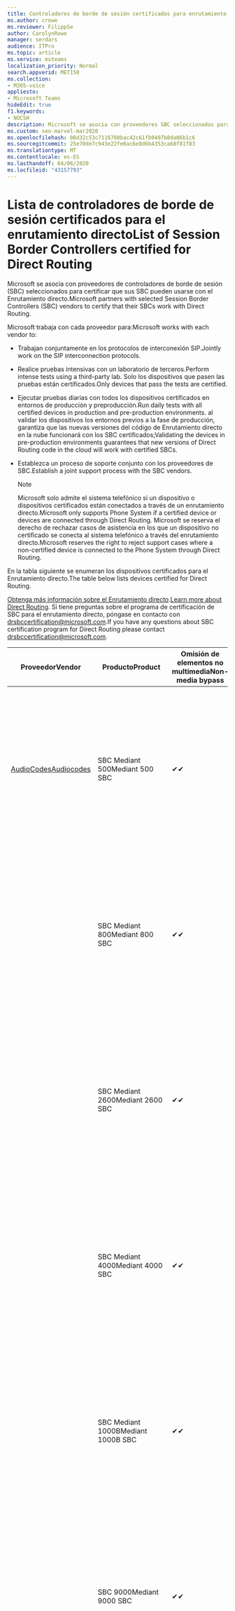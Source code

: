 ```yaml
---
title: Controladores de borde de sesión certificados para enrutamiento directo
ms.author: crowe
ms.reviewer: FilippSe
author: CarolynRowe
manager: serdars
audience: ITPro
ms.topic: article
ms.service: msteams
localization_priority: Normal
search.appverid: MET150
ms.collection:
- M365-voice
appliesto:
- Microsoft Teams
hideEdit: true
f1.keywords:
- NOCSH
description: Microsoft se asocia con proveedores SBC seleccionados para certificar que sus SBC pueden usarse con el Enrutamiento directo.
ms.custom: seo-marvel-mar2020
ms.openlocfilehash: 08d32c53c7116760bac42c61fb9497b8da06b1c6
ms.sourcegitcommit: 25e70de7c943e22fe6ac6e8d6b4353ca68f81f83
ms.translationtype: MT
ms.contentlocale: es-ES
ms.lasthandoff: 04/06/2020
ms.locfileid: "43157793"
---
```

# <a name="list-of-session-border-controllers-certified-for-direct-routing"></a><span data-ttu-id="46469-103">Lista de controladores de borde de sesión certificados para el enrutamiento directo</span><span class="sxs-lookup"><span data-stu-id="46469-103">List of Session Border Controllers certified for Direct Routing</span></span>

<span data-ttu-id="46469-104">Microsoft se asocia con proveedores de controladores de borde de sesión (SBC) seleccionados para certificar que sus SBC pueden usarse con el Enrutamiento directo.</span><span class="sxs-lookup"><span data-stu-id="46469-104">Microsoft partners with selected Session Border Controllers (SBC) vendors to certify that their SBCs work with Direct Routing.</span></span> 

<span data-ttu-id="46469-105">Microsoft trabaja con cada proveedor para:</span><span class="sxs-lookup"><span data-stu-id="46469-105">Microsoft works with each vendor to:</span></span> 

- <span data-ttu-id="46469-106">Trabajan conjuntamente en los protocolos de interconexión SIP.</span><span class="sxs-lookup"><span data-stu-id="46469-106">Jointly work on the SIP interconnection protocols.</span></span>
- <span data-ttu-id="46469-107">Realice pruebas intensivas con un laboratorio de terceros.</span><span class="sxs-lookup"><span data-stu-id="46469-107">Perform intense tests using a third-party lab.</span></span> <span data-ttu-id="46469-108">Solo los dispositivos que pasen las pruebas están certificados.</span><span class="sxs-lookup"><span data-stu-id="46469-108">Only devices that pass the tests are certified.</span></span> 
- <span data-ttu-id="46469-109">Ejecutar pruebas diarias con todos los dispositivos certificados en entornos de producción y preproducción.</span><span class="sxs-lookup"><span data-stu-id="46469-109">Run daily tests with all certified devices in production and pre-production environments.</span></span> <span data-ttu-id="46469-110">al validar los dispositivos los entornos previos a la fase de producción, garantiza que las nuevas versiones del código de Enrutamiento directo en la nube funcionará con los SBC certificados;</span><span class="sxs-lookup"><span data-stu-id="46469-110">Validating the devices in pre-production environments guarantees that new versions of Direct Routing code in the cloud will work with certified SBCs.</span></span> 
- <span data-ttu-id="46469-111">Establezca un proceso de soporte conjunto con los proveedores de SBC.</span><span class="sxs-lookup"><span data-stu-id="46469-111">Establish a joint support process with the SBC vendors.</span></span>


  > [!NOTE]
  > <span data-ttu-id="46469-112">Microsoft solo admite el sistema telefónico si un dispositivo o dispositivos certificados están conectados a través de un enrutamiento directo.</span><span class="sxs-lookup"><span data-stu-id="46469-112">Microsoft only supports Phone System if a certified device or devices are connected through Direct Routing.</span></span> <span data-ttu-id="46469-113">Microsoft se reserva el derecho de rechazar casos de asistencia en los que un dispositivo no certificado se conecta al sistema telefónico a través del enrutamiento directo.</span><span class="sxs-lookup"><span data-stu-id="46469-113">Microsoft reserves the right to reject support cases where a non-certified device is connected to the Phone System through Direct Routing.</span></span> 

<span data-ttu-id="46469-114">En la tabla siguiente se enumeran los dispositivos certificados para el Enrutamiento directo.</span><span class="sxs-lookup"><span data-stu-id="46469-114">The table below lists devices certified for Direct Routing.</span></span> 

<span data-ttu-id="46469-115">[Obtenga más información sobre el Enrutamiento directo](https://aka.ms/dr).</span><span class="sxs-lookup"><span data-stu-id="46469-115">[Learn more about Direct Routing](https://aka.ms/dr).</span></span> <span data-ttu-id="46469-116">Si tiene preguntas sobre el programa de certificación de SBC para el enrutamiento directo, póngase en contacto con drsbccertification@microsoft.com.</span><span class="sxs-lookup"><span data-stu-id="46469-116">If you have any questions about SBC certification program for Direct Routing please contact drsbccertification@microsoft.com.</span></span>


|                                                       <span data-ttu-id="46469-117">Proveedor</span><span class="sxs-lookup"><span data-stu-id="46469-117">Vendor</span></span>                                                        |       <span data-ttu-id="46469-118">Producto</span><span class="sxs-lookup"><span data-stu-id="46469-118">Product</span></span>       | <span data-ttu-id="46469-119">Omisión de elementos no multimedia</span><span class="sxs-lookup"><span data-stu-id="46469-119">Non-media bypass</span></span> | <span data-ttu-id="46469-120">Omisión de medios</span><span class="sxs-lookup"><span data-stu-id="46469-120">Media bypass</span></span> | <span data-ttu-id="46469-121">Versión del software</span><span class="sxs-lookup"><span data-stu-id="46469-121">Software version</span></span> | <span data-ttu-id="46469-122">Validada con proveedores de E911</span><span class="sxs-lookup"><span data-stu-id="46469-122">Validated with E911 providers</span></span> | <span data-ttu-id="46469-123">Capacidad de ELIN</span><span class="sxs-lookup"><span data-stu-id="46469-123">ELIN capable</span></span>
|---------------------------------------------------------------------------------------------------------------------|---------------------|------------------|--------------|------------------|-----------------|------------------|
| [<span data-ttu-id="46469-124">AudioCodes</span><span class="sxs-lookup"><span data-stu-id="46469-124">Audiocodes</span></span>](https://www.audiocodes.com/solutions-products/products/products-for-microsoft-365/direct-routing-for-microsoft-teams) |   <span data-ttu-id="46469-125">SBC Mediant 500</span><span class="sxs-lookup"><span data-stu-id="46469-125">Mediant 500 SBC</span></span>   |     <span data-ttu-id="46469-126">&#10004;</span><span class="sxs-lookup"><span data-stu-id="46469-126">&#10004;</span></span>     |   <span data-ttu-id="46469-127">&#10004;</span><span class="sxs-lookup"><span data-stu-id="46469-127">&#10004;</span></span>    |  <span data-ttu-id="46469-128">Compatible 7.20 A. 250 (recomendado 7.20 A. 256)</span><span class="sxs-lookup"><span data-stu-id="46469-128">Supported 7.20A.250 (Recommended 7.20A.256)</span></span>   | <ul> <li> [<span data-ttu-id="46469-129">Enrutamiento de ubicación dinámica de ancho de banda</span><span class="sxs-lookup"><span data-stu-id="46469-129">Bandwidth Dynamic Location Routing</span></span>](https://www.bandwidth.com/partners/microsoft-teams-direct-routing) </li> <li><span data-ttu-id="46469-130">Entrada ERS</span><span class="sxs-lookup"><span data-stu-id="46469-130">Intrado ERS</span></span> </li> <li><span data-ttu-id="46469-131">Entrada EGW</span><span class="sxs-lookup"><span data-stu-id="46469-131">Intrado EGW</span></span></li> <li> <span data-ttu-id="46469-132">Movilidad del horizonte de cielo rojo</span><span class="sxs-lookup"><span data-stu-id="46469-132">Red Sky Horizon Mobility</span></span> </li>  </ul> |  <span data-ttu-id="46469-133">&#10004;</span><span class="sxs-lookup"><span data-stu-id="46469-133">&#10004;</span></span>  |
|                                                                                                                     |   <span data-ttu-id="46469-134">SBC Mediant 800</span><span class="sxs-lookup"><span data-stu-id="46469-134">Mediant 800 SBC</span></span>   |     <span data-ttu-id="46469-135">&#10004;</span><span class="sxs-lookup"><span data-stu-id="46469-135">&#10004;</span></span>     |   <span data-ttu-id="46469-136">&#10004;</span><span class="sxs-lookup"><span data-stu-id="46469-136">&#10004;</span></span>     |  <span data-ttu-id="46469-137">Compatible 7.20 A. 250 (recomendado 7.20 A. 256)</span><span class="sxs-lookup"><span data-stu-id="46469-137">Supported 7.20A.250 (Recommended 7.20A.256)</span></span>   | <ul> <li> [<span data-ttu-id="46469-138">Enrutamiento de ubicación dinámica de ancho de banda</span><span class="sxs-lookup"><span data-stu-id="46469-138">Bandwidth Dynamic Location Routing</span></span>](https://www.bandwidth.com/partners/microsoft-teams-direct-routing) </li> <li><span data-ttu-id="46469-139">Entrada ERS</span><span class="sxs-lookup"><span data-stu-id="46469-139">Intrado ERS</span></span> </li> <li><span data-ttu-id="46469-140">Entrada EGW</span><span class="sxs-lookup"><span data-stu-id="46469-140">Intrado EGW</span></span></li> <li> <span data-ttu-id="46469-141">Movilidad del horizonte de cielo rojo</span><span class="sxs-lookup"><span data-stu-id="46469-141">Red Sky Horizon Mobility</span></span> </li>  </ul>  |  <span data-ttu-id="46469-142">&#10004;</span><span class="sxs-lookup"><span data-stu-id="46469-142">&#10004;</span></span>  |
|                                                                                                                     |  <span data-ttu-id="46469-143">SBC Mediant 2600</span><span class="sxs-lookup"><span data-stu-id="46469-143">Mediant 2600 SBC</span></span>   |     <span data-ttu-id="46469-144">&#10004;</span><span class="sxs-lookup"><span data-stu-id="46469-144">&#10004;</span></span>     |   <span data-ttu-id="46469-145">&#10004;</span><span class="sxs-lookup"><span data-stu-id="46469-145">&#10004;</span></span>    |  <span data-ttu-id="46469-146">Compatible 7.20 A. 250 (recomendado 7.20 A. 256)</span><span class="sxs-lookup"><span data-stu-id="46469-146">Supported 7.20A.250 (Recommended 7.20A.256)</span></span>   |   <ul> <li> [<span data-ttu-id="46469-147">Enrutamiento de ubicación dinámica de ancho de banda</span><span class="sxs-lookup"><span data-stu-id="46469-147">Bandwidth Dynamic Location Routing</span></span>](https://www.bandwidth.com/partners/microsoft-teams-direct-routing) </li> <li><span data-ttu-id="46469-148">Entrada ERS</span><span class="sxs-lookup"><span data-stu-id="46469-148">Intrado ERS</span></span> </li> <li><span data-ttu-id="46469-149">Entrada EGW</span><span class="sxs-lookup"><span data-stu-id="46469-149">Intrado EGW</span></span></li> <li> <span data-ttu-id="46469-150">Movilidad del horizonte de cielo rojo</span><span class="sxs-lookup"><span data-stu-id="46469-150">Red Sky Horizon Mobility</span></span> </li>  </ul>  |  <span data-ttu-id="46469-151">&#10004;</span><span class="sxs-lookup"><span data-stu-id="46469-151">&#10004;</span></span>  |    
|                                                                                                                     |  <span data-ttu-id="46469-152">SBC Mediant 4000</span><span class="sxs-lookup"><span data-stu-id="46469-152">Mediant 4000 SBC</span></span>   |     <span data-ttu-id="46469-153">&#10004;</span><span class="sxs-lookup"><span data-stu-id="46469-153">&#10004;</span></span>     |   <span data-ttu-id="46469-154">&#10004;</span><span class="sxs-lookup"><span data-stu-id="46469-154">&#10004;</span></span>     |  <span data-ttu-id="46469-155">Compatible 7.20 A. 250 (recomendado 7.20 A. 256)</span><span class="sxs-lookup"><span data-stu-id="46469-155">Supported 7.20A.250 (Recommended 7.20A.256)</span></span>   |  <ul> <li> [<span data-ttu-id="46469-156">Enrutamiento de ubicación dinámica de ancho de banda</span><span class="sxs-lookup"><span data-stu-id="46469-156">Bandwidth Dynamic Location Routing</span></span>](https://www.bandwidth.com/partners/microsoft-teams-direct-routing) </li> <li><span data-ttu-id="46469-157">Entrada ERS</span><span class="sxs-lookup"><span data-stu-id="46469-157">Intrado ERS</span></span> </li> <li><span data-ttu-id="46469-158">Entrada EGW</span><span class="sxs-lookup"><span data-stu-id="46469-158">Intrado EGW</span></span></li> <li> <span data-ttu-id="46469-159">Movilidad del horizonte de cielo rojo</span><span class="sxs-lookup"><span data-stu-id="46469-159">Red Sky Horizon Mobility</span></span> </li>  </ul>  |  <span data-ttu-id="46469-160">&#10004;</span><span class="sxs-lookup"><span data-stu-id="46469-160">&#10004;</span></span>  |    
|                                                                                                                     | <span data-ttu-id="46469-161">SBC Mediant 1000B</span><span class="sxs-lookup"><span data-stu-id="46469-161">Mediant 1000B  SBC</span></span>  |     <span data-ttu-id="46469-162">&#10004;</span><span class="sxs-lookup"><span data-stu-id="46469-162">&#10004;</span></span>     |   <span data-ttu-id="46469-163">Pending</span><span class="sxs-lookup"><span data-stu-id="46469-163">Pending</span></span>     |  <span data-ttu-id="46469-164">Compatible 7.20 A. 250 (recomendado 7.20 A. 256)</span><span class="sxs-lookup"><span data-stu-id="46469-164">Supported 7.20A.250 (Recommended 7.20A.256)</span></span>  |  <ul> <li> [<span data-ttu-id="46469-165">Enrutamiento de ubicación dinámica de ancho de banda</span><span class="sxs-lookup"><span data-stu-id="46469-165">Bandwidth Dynamic Location Routing</span></span>](https://www.bandwidth.com/partners/microsoft-teams-direct-routing) </li> <li><span data-ttu-id="46469-166">Entrada ERS</span><span class="sxs-lookup"><span data-stu-id="46469-166">Intrado ERS</span></span> </li> <li><span data-ttu-id="46469-167">Entrada EGW</span><span class="sxs-lookup"><span data-stu-id="46469-167">Intrado EGW</span></span></li> <li> <span data-ttu-id="46469-168">Movilidad del horizonte de cielo rojo</span><span class="sxs-lookup"><span data-stu-id="46469-168">Red Sky Horizon Mobility</span></span> </li>  </ul>  |  <span data-ttu-id="46469-169">&#10004;</span><span class="sxs-lookup"><span data-stu-id="46469-169">&#10004;</span></span>  |    
|                                                                                                                     | <span data-ttu-id="46469-170">SBC 9000</span><span class="sxs-lookup"><span data-stu-id="46469-170">Mediant 9000  SBC</span></span>  |     <span data-ttu-id="46469-171">&#10004;</span><span class="sxs-lookup"><span data-stu-id="46469-171">&#10004;</span></span>     |   <span data-ttu-id="46469-172">&#10004;</span><span class="sxs-lookup"><span data-stu-id="46469-172">&#10004;</span></span>     |  <span data-ttu-id="46469-173">Compatible 7.20 A. 250 (recomendado 7.20 A. 256)</span><span class="sxs-lookup"><span data-stu-id="46469-173">Supported 7.20A.250 (Recommended 7.20A.256)</span></span>   | <ul> <li> [<span data-ttu-id="46469-174">Enrutamiento de ubicación dinámica de ancho de banda</span><span class="sxs-lookup"><span data-stu-id="46469-174">Bandwidth Dynamic Location Routing</span></span>](https://www.bandwidth.com/partners/microsoft-teams-direct-routing) </li> <li><span data-ttu-id="46469-175">Entrada ERS</span><span class="sxs-lookup"><span data-stu-id="46469-175">Intrado ERS</span></span> </li> <li><span data-ttu-id="46469-176">Entrada EGW</span><span class="sxs-lookup"><span data-stu-id="46469-176">Intrado EGW</span></span></li> <li> <span data-ttu-id="46469-177">Movilidad del horizonte de cielo rojo</span><span class="sxs-lookup"><span data-stu-id="46469-177">Red Sky Horizon Mobility</span></span> </li>  </ul>    |  <span data-ttu-id="46469-178">&#10004;</span><span class="sxs-lookup"><span data-stu-id="46469-178">&#10004;</span></span>  |                                                                       
|                                                                                                                     | <span data-ttu-id="46469-179">SBC Virtual Edition</span><span class="sxs-lookup"><span data-stu-id="46469-179">Virtual Edition SBC</span></span> |     <span data-ttu-id="46469-180">&#10004;</span><span class="sxs-lookup"><span data-stu-id="46469-180">&#10004;</span></span>     |   <span data-ttu-id="46469-181">&#10004;</span><span class="sxs-lookup"><span data-stu-id="46469-181">&#10004;</span></span>     |  <span data-ttu-id="46469-182">Compatible 7.20 A. 250 (recomendado 7.20 A. 256)</span><span class="sxs-lookup"><span data-stu-id="46469-182">Supported 7.20A.250 (Recommended 7.20A.256)</span></span> |  <ul> <li> [<span data-ttu-id="46469-183">Enrutamiento de ubicación dinámica de ancho de banda</span><span class="sxs-lookup"><span data-stu-id="46469-183">Bandwidth Dynamic Location Routing</span></span>](https://www.bandwidth.com/partners/microsoft-teams-direct-routing) </li> <li><span data-ttu-id="46469-184">Entrada ERS</span><span class="sxs-lookup"><span data-stu-id="46469-184">Intrado ERS</span></span> </li> <li><span data-ttu-id="46469-185">Entrada EGW</span><span class="sxs-lookup"><span data-stu-id="46469-185">Intrado EGW</span></span></li> <li> <span data-ttu-id="46469-186">Movilidad del horizonte de cielo rojo</span><span class="sxs-lookup"><span data-stu-id="46469-186">Red Sky Horizon Mobility</span></span> </li>  </ul>   |  <span data-ttu-id="46469-187">&#10004;</span><span class="sxs-lookup"><span data-stu-id="46469-187">&#10004;</span></span>  |    
|  [<span data-ttu-id="46469-188">Ribbon Communications</span><span class="sxs-lookup"><span data-stu-id="46469-188">Ribbon Communications</span></span>](https://ribboncommunications.com/solutions/enterprise-solutions/microsoft-skype-business)  |      <span data-ttu-id="46469-189">SBC 5110</span><span class="sxs-lookup"><span data-stu-id="46469-189">SBC 5110</span></span>       |     <span data-ttu-id="46469-190">&#10004;</span><span class="sxs-lookup"><span data-stu-id="46469-190">&#10004;</span></span>     |   <span data-ttu-id="46469-191">&#10004;</span><span class="sxs-lookup"><span data-stu-id="46469-191">&#10004;</span></span>    |       <span data-ttu-id="46469-192">Compatible 7,2 (recomendado 8,2)</span><span class="sxs-lookup"><span data-stu-id="46469-192">Supported 7.2 (Recommended 8.2)</span></span>       | <ul> <li> [<span data-ttu-id="46469-193">Enrutamiento de ubicación dinámica de ancho de banda</span><span class="sxs-lookup"><span data-stu-id="46469-193">Bandwidth Dynamic Location Routing</span></span>](https://www.bandwidth.com/partners/microsoft-teams-direct-routing) </li> <li><span data-ttu-id="46469-194">Entrada ERS</span><span class="sxs-lookup"><span data-stu-id="46469-194">Intrado ERS</span></span> </li> <li><span data-ttu-id="46469-195">Entrada EGW</span><span class="sxs-lookup"><span data-stu-id="46469-195">Intrado EGW</span></span></li> <li> <span data-ttu-id="46469-196">Movilidad del horizonte de cielo rojo</span><span class="sxs-lookup"><span data-stu-id="46469-196">Red Sky Horizon Mobility</span></span> </li>  </ul> |    |    
|                                                                                                                     |      <span data-ttu-id="46469-197">SBC 5210</span><span class="sxs-lookup"><span data-stu-id="46469-197">SBC 5210</span></span>       |     <span data-ttu-id="46469-198">&#10004;</span><span class="sxs-lookup"><span data-stu-id="46469-198">&#10004;</span></span>     |  <span data-ttu-id="46469-199">&#10004;</span><span class="sxs-lookup"><span data-stu-id="46469-199">&#10004;</span></span>    |       <span data-ttu-id="46469-200">Compatible 7,2 (recomendado 8,2)</span><span class="sxs-lookup"><span data-stu-id="46469-200">Supported 7.2 (Recommended 8.2)</span></span>       |  <ul> <li> [<span data-ttu-id="46469-201">Enrutamiento de ubicación dinámica de ancho de banda</span><span class="sxs-lookup"><span data-stu-id="46469-201">Bandwidth Dynamic Location Routing</span></span>](https://www.bandwidth.com/partners/microsoft-teams-direct-routing) </li> <li><span data-ttu-id="46469-202">Entrada ERS</span><span class="sxs-lookup"><span data-stu-id="46469-202">Intrado ERS</span></span> </li> <li><span data-ttu-id="46469-203">Entrada EGW</span><span class="sxs-lookup"><span data-stu-id="46469-203">Intrado EGW</span></span></li> <li> <span data-ttu-id="46469-204">Movilidad del horizonte de cielo rojo</span><span class="sxs-lookup"><span data-stu-id="46469-204">Red Sky Horizon Mobility</span></span> </li> </ul> |    |    
|                                                                                                                     |      <span data-ttu-id="46469-205">SBC 5400</span><span class="sxs-lookup"><span data-stu-id="46469-205">SBC 5400</span></span>       |     <span data-ttu-id="46469-206">&#10004;</span><span class="sxs-lookup"><span data-stu-id="46469-206">&#10004;</span></span>     |   <span data-ttu-id="46469-207">&#10004;</span><span class="sxs-lookup"><span data-stu-id="46469-207">&#10004;</span></span>   |       <span data-ttu-id="46469-208">Compatible 7,2 (recomendado 8,2)</span><span class="sxs-lookup"><span data-stu-id="46469-208">Supported 7.2 (Recommended 8.2)</span></span>       |  <ul> <li> [<span data-ttu-id="46469-209">Enrutamiento de ubicación dinámica de ancho de banda</span><span class="sxs-lookup"><span data-stu-id="46469-209">Bandwidth Dynamic Location Routing</span></span>](https://www.bandwidth.com/partners/microsoft-teams-direct-routing) </li><li><span data-ttu-id="46469-210">Entrada ERS</span><span class="sxs-lookup"><span data-stu-id="46469-210">Intrado ERS</span></span> </li> <li><span data-ttu-id="46469-211">Entrada EGW</span><span class="sxs-lookup"><span data-stu-id="46469-211">Intrado EGW</span></span></li> <li> <span data-ttu-id="46469-212">Movilidad del horizonte de cielo rojo</span><span class="sxs-lookup"><span data-stu-id="46469-212">Red Sky Horizon Mobility</span></span> </li> </ul>  ||    
|                                                                                                                     |      <span data-ttu-id="46469-213">SBC 7000</span><span class="sxs-lookup"><span data-stu-id="46469-213">SBC 7000</span></span>       |     <span data-ttu-id="46469-214">&#10004;</span><span class="sxs-lookup"><span data-stu-id="46469-214">&#10004;</span></span>     |   <span data-ttu-id="46469-215">&#10004;</span><span class="sxs-lookup"><span data-stu-id="46469-215">&#10004;</span></span>    |       <span data-ttu-id="46469-216">Compatible 7,2 (recomendado 8,2)</span><span class="sxs-lookup"><span data-stu-id="46469-216">Supported 7.2 (Recommended 8.2)</span></span>       |   <ul> <li> [<span data-ttu-id="46469-217">Enrutamiento de ubicación dinámica de ancho de banda</span><span class="sxs-lookup"><span data-stu-id="46469-217">Bandwidth Dynamic Location Routing</span></span>](https://www.bandwidth.com/partners/microsoft-teams-direct-routing) </li> <li><span data-ttu-id="46469-218">Entrada ERS</span><span class="sxs-lookup"><span data-stu-id="46469-218">Intrado ERS</span></span> </li> <li><span data-ttu-id="46469-219">Entrada EGW</span><span class="sxs-lookup"><span data-stu-id="46469-219">Intrado EGW</span></span></li> <li> <span data-ttu-id="46469-220">Movilidad del horizonte de cielo rojo</span><span class="sxs-lookup"><span data-stu-id="46469-220">Red Sky Horizon Mobility</span></span> </li> </ul> |  |    
|                                                                                                                     |       <span data-ttu-id="46469-221">SBC SWe</span><span class="sxs-lookup"><span data-stu-id="46469-221">SBC SWe</span></span>       |     <span data-ttu-id="46469-222">&#10004;</span><span class="sxs-lookup"><span data-stu-id="46469-222">&#10004;</span></span>     |   <span data-ttu-id="46469-223">&#10004;</span><span class="sxs-lookup"><span data-stu-id="46469-223">&#10004;</span></span>   |       <span data-ttu-id="46469-224">Compatible 7,2 (recomendado 8,2)</span><span class="sxs-lookup"><span data-stu-id="46469-224">Supported 7.2 (Recommended 8.2)</span></span>       |   <ul> <li> [<span data-ttu-id="46469-225">Enrutamiento de ubicación dinámica de ancho de banda</span><span class="sxs-lookup"><span data-stu-id="46469-225">Bandwidth Dynamic Location Routing</span></span>](https://www.bandwidth.com/partners/microsoft-teams-direct-routing) </li> <li><span data-ttu-id="46469-226">Entrada ERS</span><span class="sxs-lookup"><span data-stu-id="46469-226">Intrado ERS</span></span> </li> <li><span data-ttu-id="46469-227">Entrada EGW</span><span class="sxs-lookup"><span data-stu-id="46469-227">Intrado EGW</span></span></li> <li> <span data-ttu-id="46469-228">Movilidad del horizonte de cielo rojo</span><span class="sxs-lookup"><span data-stu-id="46469-228">Red Sky Horizon Mobility</span></span> </li> </ul> |    |    
|                                                                                                                     |      <span data-ttu-id="46469-229">SBC 1000</span><span class="sxs-lookup"><span data-stu-id="46469-229">SBC 1000</span></span>       |     <span data-ttu-id="46469-230">&#10004;</span><span class="sxs-lookup"><span data-stu-id="46469-230">&#10004;</span></span>     |   <span data-ttu-id="46469-231">&#10004;</span><span class="sxs-lookup"><span data-stu-id="46469-231">&#10004;</span></span>    |      <span data-ttu-id="46469-232">8.0.3 (compilación 537)</span><span class="sxs-lookup"><span data-stu-id="46469-232">8.0.3 (build 537)</span></span>     |  <ul> <li> [<span data-ttu-id="46469-233">Enrutamiento de ubicación dinámica de ancho de banda</span><span class="sxs-lookup"><span data-stu-id="46469-233">Bandwidth Dynamic Location Routing</span></span>](https://www.bandwidth.com/partners/microsoft-teams-direct-routing) </li> <li> <span data-ttu-id="46469-234">Entrada ERS</span><span class="sxs-lookup"><span data-stu-id="46469-234">Intrado ERS</span></span> </li> <li><span data-ttu-id="46469-235">Entrada EGW</span><span class="sxs-lookup"><span data-stu-id="46469-235">Intrado EGW</span></span> </li> <li> <span data-ttu-id="46469-236">Movilidad del horizonte de cielo rojo</span><span class="sxs-lookup"><span data-stu-id="46469-236">Red Sky Horizon Mobility</span></span> </li> </ul>   |  <span data-ttu-id="46469-237">&#10004;</span><span class="sxs-lookup"><span data-stu-id="46469-237">&#10004;</span></span>   |    
|                                                                                                                     |      <span data-ttu-id="46469-238">SBC 2000</span><span class="sxs-lookup"><span data-stu-id="46469-238">SBC 2000</span></span>       |     <span data-ttu-id="46469-239">&#10004;</span><span class="sxs-lookup"><span data-stu-id="46469-239">&#10004;</span></span>     |   <span data-ttu-id="46469-240">&#10004;</span><span class="sxs-lookup"><span data-stu-id="46469-240">&#10004;</span></span>   |     <span data-ttu-id="46469-241">8.0.3 (compilación 537)</span><span class="sxs-lookup"><span data-stu-id="46469-241">8.0.3 (build 537)</span></span>     |  <ul> <li>[<span data-ttu-id="46469-242">Enrutamiento de ubicación dinámica de ancho de banda</span><span class="sxs-lookup"><span data-stu-id="46469-242">Bandwidth Dynamic Location Routing</span></span>](https://www.bandwidth.com/partners/microsoft-teams-direct-routing) </li> <li> <span data-ttu-id="46469-243">Entrada ERS</span><span class="sxs-lookup"><span data-stu-id="46469-243">Intrado ERS</span></span> </li> <li><span data-ttu-id="46469-244">Entrada EGW</span><span class="sxs-lookup"><span data-stu-id="46469-244">Intrado EGW</span></span> </li> <li> <span data-ttu-id="46469-245">Movilidad del horizonte de cielo rojo</span><span class="sxs-lookup"><span data-stu-id="46469-245">Red Sky Horizon Mobility</span></span> </li> </ul>   |     <span data-ttu-id="46469-246">&#10004;</span><span class="sxs-lookup"><span data-stu-id="46469-246">&#10004;</span></span>     |    
|                                                                                                                     |    <span data-ttu-id="46469-247">SBC SWe Lite</span><span class="sxs-lookup"><span data-stu-id="46469-247">SBC SWe Lite</span></span>     |     <span data-ttu-id="46469-248">&#10004;</span><span class="sxs-lookup"><span data-stu-id="46469-248">&#10004;</span></span>     |  <span data-ttu-id="46469-249">&#10004;</span><span class="sxs-lookup"><span data-stu-id="46469-249">&#10004;</span></span>    |      <span data-ttu-id="46469-250">8.0.3 (compilación 216)</span><span class="sxs-lookup"><span data-stu-id="46469-250">8.0.3 (build 216)</span></span>    |  <ul> <li> [<span data-ttu-id="46469-251">Enrutamiento de ubicación dinámica de ancho de banda</span><span class="sxs-lookup"><span data-stu-id="46469-251">Bandwidth Dynamic Location Routing</span></span>](https://www.bandwidth.com/partners/microsoft-teams-direct-routing) </li> <li> <span data-ttu-id="46469-252">Entrada ERS</span><span class="sxs-lookup"><span data-stu-id="46469-252">Intrado ERS</span></span> </li> <li><span data-ttu-id="46469-253">Entrada EGW</span><span class="sxs-lookup"><span data-stu-id="46469-253">Intrado EGW</span></span> </li> <li> <span data-ttu-id="46469-254">Movilidad del horizonte de cielo rojo</span><span class="sxs-lookup"><span data-stu-id="46469-254">Red Sky Horizon Mobility</span></span> </li> </ul>    |     <span data-ttu-id="46469-255">&#10004;</span><span class="sxs-lookup"><span data-stu-id="46469-255">&#10004;</span></span>     |   
| | <span data-ttu-id="46469-256">Serie EdgeMarc</span><span class="sxs-lookup"><span data-stu-id="46469-256">EdgeMarc Series</span></span> |  <span data-ttu-id="46469-257">&#10004;</span><span class="sxs-lookup"><span data-stu-id="46469-257">&#10004;</span></span> | | <span data-ttu-id="46469-258">15.6.1</span><span class="sxs-lookup"><span data-stu-id="46469-258">15.6.1</span></span> | 
|                     [<span data-ttu-id="46469-259">Thinktel</span><span class="sxs-lookup"><span data-stu-id="46469-259">Thinktel</span></span>](https://www.thinktel.ca/services/think-365/think-365-overview/)                      |    <span data-ttu-id="46469-260">SBC Think 365</span><span class="sxs-lookup"><span data-stu-id="46469-260">Think 365 SBC</span></span>    |     <span data-ttu-id="46469-261">&#10004;</span><span class="sxs-lookup"><span data-stu-id="46469-261">&#10004;</span></span>     |           |       <span data-ttu-id="46469-262">1,4</span><span class="sxs-lookup"><span data-stu-id="46469-262">1.4</span></span>       |     |    |    
|                     [<span data-ttu-id="46469-263">Oracle</span><span class="sxs-lookup"><span data-stu-id="46469-263">Oracle</span></span>](https://www.oracle.com/industries/communications/enterprise-session-border-controller/microsoft.html)                      |    <span data-ttu-id="46469-264">AP 1100</span><span class="sxs-lookup"><span data-stu-id="46469-264">AP 1100</span></span>      |    <span data-ttu-id="46469-265">&#10004;</span><span class="sxs-lookup"><span data-stu-id="46469-265">&#10004;</span></span>     |    <span data-ttu-id="46469-266">&#10004;</span><span class="sxs-lookup"><span data-stu-id="46469-266">&#10004;</span></span>    |   <span data-ttu-id="46469-267">8.3.0.0.1</span><span class="sxs-lookup"><span data-stu-id="46469-267">8.3.0.0.1</span></span> |   <ul> <li> [<span data-ttu-id="46469-268">Enrutamiento de ubicación dinámica de ancho de banda</span><span class="sxs-lookup"><span data-stu-id="46469-268">Bandwidth Dynamic Location Routing</span></span>](https://www.bandwidth.com/partners/microsoft-teams-direct-routing) </li> <li><span data-ttu-id="46469-269">Entrada ERS</span><span class="sxs-lookup"><span data-stu-id="46469-269">Intrado ERS</span></span> </li> <li><span data-ttu-id="46469-270">Entrada EGW</span><span class="sxs-lookup"><span data-stu-id="46469-270">Intrado EGW</span></span></li> <li> <span data-ttu-id="46469-271">Movilidad del horizonte de cielo rojo</span><span class="sxs-lookup"><span data-stu-id="46469-271">Red Sky Horizon Mobility</span></span> </li>  </ul>   |  <span data-ttu-id="46469-272">&#10004;</span><span class="sxs-lookup"><span data-stu-id="46469-272">&#10004;</span></span>  |    
|                                                                                                                    |    <span data-ttu-id="46469-273">AP 3900</span><span class="sxs-lookup"><span data-stu-id="46469-273">AP 3900</span></span>           |    <span data-ttu-id="46469-274">&#10004;</span><span class="sxs-lookup"><span data-stu-id="46469-274">&#10004;</span></span>     |    <span data-ttu-id="46469-275">&#10004;</span><span class="sxs-lookup"><span data-stu-id="46469-275">&#10004;</span></span>   |   <span data-ttu-id="46469-276">8.3.0.0.1</span><span class="sxs-lookup"><span data-stu-id="46469-276">8.3.0.0.1</span></span>  |  <ul> <li> [<span data-ttu-id="46469-277">Enrutamiento de ubicación dinámica de ancho de banda</span><span class="sxs-lookup"><span data-stu-id="46469-277">Bandwidth Dynamic Location Routing</span></span>](https://www.bandwidth.com/partners/microsoft-teams-direct-routing) </li> <li><span data-ttu-id="46469-278">Entrada ERS</span><span class="sxs-lookup"><span data-stu-id="46469-278">Intrado ERS</span></span> </li> <li><span data-ttu-id="46469-279">Entrada EGW</span><span class="sxs-lookup"><span data-stu-id="46469-279">Intrado EGW</span></span></li> <li> <span data-ttu-id="46469-280">Movilidad del horizonte de cielo rojo</span><span class="sxs-lookup"><span data-stu-id="46469-280">Red Sky Horizon Mobility</span></span> </li>  </ul>  |  <span data-ttu-id="46469-281">&#10004;</span><span class="sxs-lookup"><span data-stu-id="46469-281">&#10004;</span></span>  |    
|                                                                                                                    |      <span data-ttu-id="46469-282">AP 4600</span><span class="sxs-lookup"><span data-stu-id="46469-282">AP 4600</span></span>         |    <span data-ttu-id="46469-283">&#10004;</span><span class="sxs-lookup"><span data-stu-id="46469-283">&#10004;</span></span>   |    <span data-ttu-id="46469-284">&#10004;</span><span class="sxs-lookup"><span data-stu-id="46469-284">&#10004;</span></span>     |     <span data-ttu-id="46469-285">8.3.0.0.1</span><span class="sxs-lookup"><span data-stu-id="46469-285">8.3.0.0.1</span></span>  |  <ul> <li> [<span data-ttu-id="46469-286">Enrutamiento de ubicación dinámica de ancho de banda</span><span class="sxs-lookup"><span data-stu-id="46469-286">Bandwidth Dynamic Location Routing</span></span>](https://www.bandwidth.com/partners/microsoft-teams-direct-routing) </li> <li><span data-ttu-id="46469-287">Entrada ERS</span><span class="sxs-lookup"><span data-stu-id="46469-287">Intrado ERS</span></span> </li> <li><span data-ttu-id="46469-288">Entrada EGW</span><span class="sxs-lookup"><span data-stu-id="46469-288">Intrado EGW</span></span></li> <li> <span data-ttu-id="46469-289">Movilidad del horizonte de cielo rojo</span><span class="sxs-lookup"><span data-stu-id="46469-289">Red Sky Horizon Mobility</span></span> </li>  </ul>  |  <span data-ttu-id="46469-290">&#10004;</span><span class="sxs-lookup"><span data-stu-id="46469-290">&#10004;</span></span>  |    
|                                                                                                                    |      <span data-ttu-id="46469-291">AP 6300</span><span class="sxs-lookup"><span data-stu-id="46469-291">AP 6300</span></span>         |    <span data-ttu-id="46469-292">&#10004;</span><span class="sxs-lookup"><span data-stu-id="46469-292">&#10004;</span></span>   |    <span data-ttu-id="46469-293">&#10004;</span><span class="sxs-lookup"><span data-stu-id="46469-293">&#10004;</span></span>     |     <span data-ttu-id="46469-294">8.3.0.0.1</span><span class="sxs-lookup"><span data-stu-id="46469-294">8.3.0.0.1</span></span>  |  <ul> <li> [<span data-ttu-id="46469-295">Enrutamiento de ubicación dinámica de ancho de banda</span><span class="sxs-lookup"><span data-stu-id="46469-295">Bandwidth Dynamic Location Routing</span></span>](https://www.bandwidth.com/partners/microsoft-teams-direct-routing) </li> <li><span data-ttu-id="46469-296">Entrada ERS</span><span class="sxs-lookup"><span data-stu-id="46469-296">Intrado ERS</span></span> </li> <li><span data-ttu-id="46469-297">Entrada EGW</span><span class="sxs-lookup"><span data-stu-id="46469-297">Intrado EGW</span></span></li> <li> <span data-ttu-id="46469-298">Movilidad del horizonte de cielo rojo</span><span class="sxs-lookup"><span data-stu-id="46469-298">Red Sky Horizon Mobility</span></span> </li>  </ul>   |  <span data-ttu-id="46469-299">&#10004;</span><span class="sxs-lookup"><span data-stu-id="46469-299">&#10004;</span></span>  |    
|                                                                                                                   |      <span data-ttu-id="46469-300">AP 6350</span><span class="sxs-lookup"><span data-stu-id="46469-300">AP 6350</span></span>           |    <span data-ttu-id="46469-301">&#10004;</span><span class="sxs-lookup"><span data-stu-id="46469-301">&#10004;</span></span>   |    <span data-ttu-id="46469-302">&#10004;</span><span class="sxs-lookup"><span data-stu-id="46469-302">&#10004;</span></span>    |     <span data-ttu-id="46469-303">8.3.0.0.1</span><span class="sxs-lookup"><span data-stu-id="46469-303">8.3.0.0.1</span></span>  |   <ul> <li> [<span data-ttu-id="46469-304">Enrutamiento de ubicación dinámica de ancho de banda</span><span class="sxs-lookup"><span data-stu-id="46469-304">Bandwidth Dynamic Location Routing</span></span>](https://www.bandwidth.com/partners/microsoft-teams-direct-routing) </li> <li><span data-ttu-id="46469-305">Entrada ERS</span><span class="sxs-lookup"><span data-stu-id="46469-305">Intrado ERS</span></span> </li> <li><span data-ttu-id="46469-306">Entrada EGW</span><span class="sxs-lookup"><span data-stu-id="46469-306">Intrado EGW</span></span></li> <li> <span data-ttu-id="46469-307">Movilidad del horizonte de cielo rojo</span><span class="sxs-lookup"><span data-stu-id="46469-307">Red Sky Horizon Mobility</span></span> </li>  </ul>  |  <span data-ttu-id="46469-308">&#10004;</span><span class="sxs-lookup"><span data-stu-id="46469-308">&#10004;</span></span>  |                                            
|                                                                                                                    |      <span data-ttu-id="46469-309">VME</span><span class="sxs-lookup"><span data-stu-id="46469-309">VME</span></span>           |    <span data-ttu-id="46469-310">&#10004;</span><span class="sxs-lookup"><span data-stu-id="46469-310">&#10004;</span></span>    |    <span data-ttu-id="46469-311">&#10004;</span><span class="sxs-lookup"><span data-stu-id="46469-311">&#10004;</span></span>    |     <span data-ttu-id="46469-312">8.3.0.0.1</span><span class="sxs-lookup"><span data-stu-id="46469-312">8.3.0.0.1</span></span>   |   <ul> <li> [<span data-ttu-id="46469-313">Enrutamiento de ubicación dinámica de ancho de banda</span><span class="sxs-lookup"><span data-stu-id="46469-313">Bandwidth Dynamic Location Routing</span></span>](https://www.bandwidth.com/partners/microsoft-teams-direct-routing) </li> <li><span data-ttu-id="46469-314">Entrada ERS</span><span class="sxs-lookup"><span data-stu-id="46469-314">Intrado ERS</span></span> </li> <li><span data-ttu-id="46469-315">Entrada EGW</span><span class="sxs-lookup"><span data-stu-id="46469-315">Intrado EGW</span></span></li> <li> <span data-ttu-id="46469-316">Movilidad del horizonte de cielo rojo</span><span class="sxs-lookup"><span data-stu-id="46469-316">Red Sky Horizon Mobility</span></span> </li>  </ul>  |  <span data-ttu-id="46469-317">&#10004;</span><span class="sxs-lookup"><span data-stu-id="46469-317">&#10004;</span></span>  |    
|                     [<span data-ttu-id="46469-318">TE-SYSTEMS</span><span class="sxs-lookup"><span data-stu-id="46469-318">TE-SYSTEMS</span></span>](https://www.anynode.de/anynode-and-microsoft-teams/)                               |     <span data-ttu-id="46469-319">anynode</span><span class="sxs-lookup"><span data-stu-id="46469-319">anynode</span></span>         |     <span data-ttu-id="46469-320">&#10004;</span><span class="sxs-lookup"><span data-stu-id="46469-320">&#10004;</span></span>   |  <span data-ttu-id="46469-321">&#10004;</span><span class="sxs-lookup"><span data-stu-id="46469-321">&#10004;</span></span>   |      <span data-ttu-id="46469-322">3.16.2</span><span class="sxs-lookup"><span data-stu-id="46469-322">3.16.2</span></span>      |     |    |    
|                     [<span data-ttu-id="46469-323">MetaSwitch</span><span class="sxs-lookup"><span data-stu-id="46469-323">Metaswitch</span></span>](https://www.metaswitch.com/products/core-network/perimeta-sbc)                               |     <span data-ttu-id="46469-324">Metaestado de perimeta</span><span class="sxs-lookup"><span data-stu-id="46469-324">Perimeta SBC</span></span>        |     <span data-ttu-id="46469-325">&#10004;</span><span class="sxs-lookup"><span data-stu-id="46469-325">&#10004;</span></span>   |  |      <span data-ttu-id="46469-326">4,7</span><span class="sxs-lookup"><span data-stu-id="46469-326">4.7</span></span>      |     |    |    

<span data-ttu-id="46469-327">En la siguiente tabla se enumeran los dispositivos verificados para la interoperabilidad entre el enrutamiento directo y los dispositivos analógicos.</span><span class="sxs-lookup"><span data-stu-id="46469-327">The following table lists devices that are verified for interoperability between Direct Routing and Analog Devices.</span></span>

|                                                       <span data-ttu-id="46469-328">Proveedor</span><span class="sxs-lookup"><span data-stu-id="46469-328">Vendor</span></span>                                                        |       <span data-ttu-id="46469-329">Producto</span><span class="sxs-lookup"><span data-stu-id="46469-329">Product</span></span>       | <span data-ttu-id="46469-330">Probado</span><span class="sxs-lookup"><span data-stu-id="46469-330">Verified</span></span>
|---------------------------------------------------------------------------------------------------------------------|---------------------|------------------|
| [<span data-ttu-id="46469-331">AudioCodes</span><span class="sxs-lookup"><span data-stu-id="46469-331">Audiocodes</span></span>](https://www.audiocodes.com/solutions-products/products/products-for-microsoft-365/direct-routing-for-microsoft-teams) |   [<span data-ttu-id="46469-332">ATA-1</span><span class="sxs-lookup"><span data-stu-id="46469-332">ATA-1</span></span>](https://www.audiocodes.com/media/2373/mp-1xx-and-mp-124-datasheet.pdf)   |     <span data-ttu-id="46469-333">&#10004;</span><span class="sxs-lookup"><span data-stu-id="46469-333">&#10004;</span></span>     |
| [<span data-ttu-id="46469-334">AudioCodes</span><span class="sxs-lookup"><span data-stu-id="46469-334">Audiocodes</span></span>](https://www.audiocodes.com/solutions-products/products/products-for-microsoft-365/direct-routing-for-microsoft-teams) |   [<span data-ttu-id="46469-335">ATA-2</span><span class="sxs-lookup"><span data-stu-id="46469-335">ATA-2</span></span>](https://www.audiocodes.com/media/2399/mediapack-20x-mp-20x-analog-telephone-adapters-datasheet.pdf)   |     <span data-ttu-id="46469-336">&#10004;</span><span class="sxs-lookup"><span data-stu-id="46469-336">&#10004;</span></span>     |
| [<span data-ttu-id="46469-337">Lazo</span><span class="sxs-lookup"><span data-stu-id="46469-337">Ribbon</span></span>](https://ribboncommunications.com/solutions/enterprise-solutions/microsoft-solutions) |   [<span data-ttu-id="46469-338">SBC 1000. Versión del software: 8.1.1 (compilación 527)</span><span class="sxs-lookup"><span data-stu-id="46469-338">SBC 1000. Software version: 8.1.1 (build 527)</span></span>](https://support.sonus.net/display/UXDOC81/Connect+SBC+Edge+to+Microsoft+Teams+Direct+Routing+to+Support+Analog+Devices)   |     <span data-ttu-id="46469-339">&#10004;</span><span class="sxs-lookup"><span data-stu-id="46469-339">&#10004;</span></span>     |
| [<span data-ttu-id="46469-340">Lazo</span><span class="sxs-lookup"><span data-stu-id="46469-340">Ribbon</span></span>](https://ribboncommunications.com/solutions/enterprise-solutions/microsoft-solutions) |   [<span data-ttu-id="46469-341">SBC 2000. Versión del software: 8.1.1 (compilación 527)</span><span class="sxs-lookup"><span data-stu-id="46469-341">SBC 2000. Software version: 8.1.1 (build 527)</span></span>](https://support.sonus.net/display/UXDOC81/Connect+SBC+Edge+to+Microsoft+Teams+Direct+Routing+to+Support+Analog+Devices)   |     <span data-ttu-id="46469-342">&#10004;</span><span class="sxs-lookup"><span data-stu-id="46469-342">&#10004;</span></span>     |


<span data-ttu-id="46469-343">Para enviarnos comentarios sobre los equipos, como ideas para nuevas características, vea [uservoice](https://microsoftteams.uservoice.com) Anote la certificación concedida a una versión principal.</span><span class="sxs-lookup"><span data-stu-id="46469-343">To give us product feedback about Teams, such as ideas for new features, see [Uservoice](https://microsoftteams.uservoice.com) Note the certification granted to a major version.</span></span> <span data-ttu-id="46469-344">Eso significa que se admite el firmware con cualquier número en el firmware de SBC siguiendo la versión principal.</span><span class="sxs-lookup"><span data-stu-id="46469-344">That means that firmware with any number in the SBC firmware following the major version is supported.</span></span>
